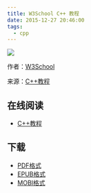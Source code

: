 ```yaml
---
title: W3School C++ 教程
date: 2015-12-27 20:46:00
tags:
  - cpp
---
```


![](https://ek8whxe.cloudimg.io/s/width/226/https://www.gitbook.com/cover/book/wizardforcel/w3school-cpp.jpg?build=1450075171339&v=12.0.2)

作者：[W3School](http://www.w3cschool.cc)

来源：[C++教程](http://www.w3cschool.cc/cplusplus/cpp-tutorial.html)

<!--more-->

## 在线阅读 ##

* [C++教程](https://www.gitbook.com/book/wizardforcel/w3school-cpp/details)

## 下载 ##

* [PDF格式](https://www.gitbook.com/download/pdf/book/wizardforcel/w3school-cpp)
* [EPUB格式](https://www.gitbook.com/download/epub/book/wizardforcel/w3school-cpp)
* [MOBI格式](https://www.gitbook.com/download/mobi/book/wizardforcel/w3school-cpp)
